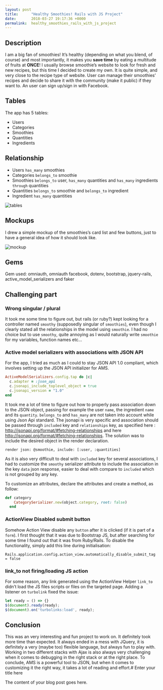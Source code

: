 ```yaml
---
layout: post
title:      "Healthy Smoothies! Rails with JS Project"
date:       2018-03-27 19:17:36 +0000
permalink:  healthy_smoothies_rails_with_js_project
---
```



## Description

I am a big fan of smoothies! It’s healthy (depending on what you blend, of course) and most importantly, it makes you **save time** by eating a multitude of fruits at **ONCE**! I usually browse smoothie’s website to look for fresh and new recipes, but this time I decided to create my own. It is quite simple, and very close to the recipe type of website. User can manage their smoothies’ recipes and decide to share it with the community (make it public) if they want to. An user can sign up/sign in with Facebook.


## Tables

The app has 5 tables:

* Users
* Categories
* Smoothies
* Quantities
* Ingredients


## Relationship

* ​Users `has_many` smoothies
* Categories `belongs_to` smoothie
* Smoothies `belongs_to` user, `has_many` quantities and `has_many` ingredients `through` quantities
* Quantities `belongs_to` smoothie and `belongs_to` ingredient
* Ingredient `has_many` quantities

![tables](http://media.deniscodes.com/04_rails_with_js/tables.png)


## Mockups

I drew a simple mockup of the smoothies’s card list and few buttons, just to have a general idea of how it should look like.

![mockup](http://media.deniscodes.com/04_rails_with_js/design.jpg)


## Gems

Gem used: omniauth, omniauth facebook, dotenv, bootstrap, jquery-rails, active_model_serializers and faker


## Challenging part


### Wrong singular / plural

It took me some time to figure out, but rails (or ruby?) kept looking for a controller named `smoothy` (supposedly singular of `smoothies`), even though I clearly stated all the relationships in the model using `smoothie`. I had no choice but to use `smoothy`, quite annoying as I would naturally write `smoothie` for my variables, function names etc...


### Active model serializers with associations with JSON API

For the app, I tried as much as I could to stay JSON API 1.0 compliant, which involves setting up the JSON API initializer for AMS.

```ruby
ActiveModelSerializers.config.tap do |c|
  c.adapter = :json_api
  c.jsonapi_include_toplevel_object = true
  c.jsonapi_version = "1.0"
end
```

It took me a lot of time to figure out how to properly pass association down to the JSON object, passing for example the user `name`, the ingredient `name` and its `quantity`. `belongs_to` and `has_many` are not taken into account while using Json Api standard. The jsonapi is very specific and association should be passed through `included` key and `relationships` key, as specified here : http://jsonapi.org/format/#fetching-relationships and here http://jsonapi.org/format/#fetching-relationships. The solution was to include the desired object in the render declaration.

`render json: @smoothie, include: [:user, :quantities]`

As it is also very difficult to deal with `included` key for several associations, I had to customize the `smoothy` serializer attribute to include the association in the key `data` json response, easier to deal with compare to `included` which is not grouped by any key. 

To customize an attributes, declare the attributes and create a method, as follow:

```ruby
def category
    CategorySerializer.new(object.category, root: false)
  end
```


### ActionView Disabled submit button 

Somehow Action View disable any `button` after it is clicked (if it is part of a `form`). I first thought that it was due to Bootstrap JS, but after searching for some time I found out that it was from Ruby/Rails. To disable the functionality, simply add this line during initialisation:

`Rails.application.config.action_view.automatically_disable_submit_tag = false`


### link_to not firing/loading JS action

For some reason, any link generated using the ActionView Helper `link_to` didn’t load the JS files scripts or files on the targeted page. Adding a listener on `turbolink` fixed the issue:

```javascript
let ready = () => {}
$(document).ready(ready);
$(document).on('turbolinks:load', ready);
```

## Conclusion

This was an very interesting and fun project to work on. It definitely took more time than expected. It always ended in a mess with JQuery, it is definitely a very (maybe too) flexible language, but always fun to play with. Working in two different stacks with Ajax is also always very challenging when it comes to debugging in the right stack or at the right place. To conclude, AMS is a powerful tool to JSON, but when it comes to customizing it the right way, it takes a lot of reading and effort.# Enter your title here

The content of your blog post goes here.
